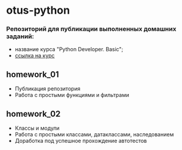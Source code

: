 # otus-python
### Репозиторий для публикации выполненных домашних заданий:
- название курса "Python Developer. Basic";
- [ссылка на курс](https://otus.ru/lessons/python-basic)

## homework_01
- Публикация репозитория
- Работа с простыми функциями и фильтрами

## homework_02
- Классы и модули
- Работа с простыми классами, датаклассами, наследованием
- Доработка под успешное прохождение автотестов